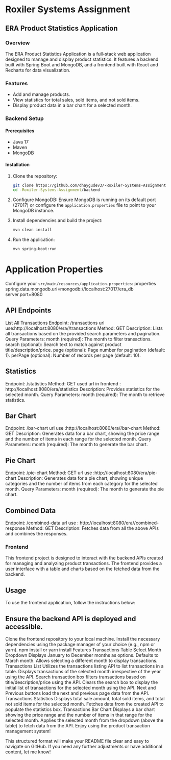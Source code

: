 # Roxiler Systems Assignment
## ERA Product Statistics Application

### Overview
The ERA Product Statistics Application is a full-stack web application designed to manage and display product statistics. It features a backend built with Spring Boot and MongoDB, and a frontend built with React and Recharts for data visualization.

### Features
- Add and manage products.
- View statistics for total sales, sold items, and not sold items.
- Display product data in a bar chart for a selected month.

### Backend Setup

#### Prerequisites
- Java 17
- Maven
- MongoDB

#### Installation

1. Clone the repository:
    ```sh
    git clone https://github.com/dhaygudev3/-Roxiler-Systems-Assignment.git
    cd -Roxiler-Systems-Assignment/backend
    ```

2. Configure MongoDB:
    Ensure MongoDB is running on its default port (27017) or configure the `application.properties` file to point to your MongoDB instance.

3. Install dependencies and build the project:
    ```sh
    mvn clean install
    ```

4. Run the application:
    ```sh
    mvn spring-boot:run
    ```

# Application Properties
Configure your `src/main/resources/application.properties`:
properties
spring.data.mongodb.uri=mongodb://localhost:27017/era_db
server.port=8080

## API Endpoints
List All Transactions
Endpoint: /transactions
url use:http://localhost:8080/era//transactions
Method: GET
Description: Lists all transactions based on the provided search parameters and pagination.
Query Parameters:
month (required): The month to filter transactions.
search (optional): Search text to match against product title/description/price.
page (optional): Page number for pagination (default: 1).
perPage (optional): Number of records per page (default: 10).


## Statistics
Endpoint: /statistics
Method: GET
used url in frontend : http://localhost:8080/era/statistics
Description: Provides statistics for the selected month.
Query Parameters:
month (required): The month to retrieve statistics.


##  Bar Chart
Endpoint: /bar-chart
url use :http://localhost:8080/era//bar-chart
Method: GET
Description: Generates data for a bar chart, showing the price range and the number of items in each range for the selected month.
Query Parameters:
month (required): The month to generate the bar chart.


 ## Pie Chart
Endpoint: /pie-chart
Method: GET
url use :http://localhost:8080/era/pie-chart
Description: Generates data for a pie chart, showing unique categories and the number of items from each category for the selected month.
Query Parameters:
month (required): The month to generate the pie chart.



## Combined Data
Endpoint: /combined-data
url use : http://localhost:8080/era//combined-response
Method: GET
Description: Fetches data from all the above APIs and combines the responses.


### Frontend
This frontend project is designed to interact with the backend APIs created for managing and analyzing product transactions. The frontend provides a user interface with a table and charts based on the fetched data from the backend.

## Usage
To use the frontend application, follow the instructions below:

## Ensure the backend API is deployed and accessible.


Clone the frontend repository to your local machine.
Install the necessary dependencies using the package manager of your choice (e.g., npm or yarn).
npm install or yarn install
Features
Transactions Table
Select Month Dropdown
Displays January to December months as options.
Defaults to March month.
Allows selecting a different month to display transactions.
Transactions List
Utilizes the transactions listing API to list transactions in a table.
Displays transactions of the selected month irrespective of the year using the API.
Search transaction box filters transactions based on title/description/price using the API.
Clears the search box to display the initial list of transactions for the selected month using the API.
Next and Previous buttons load the next and previous page data from the API.
Transactions Statistics
Displays total sale amount, total sold items, and total not sold items for the selected month.
Fetches data from the created API to populate the statistics box.
Transactions Bar Chart
Displays a bar chart showing the price range and the number of items in that range for the selected month.
Applies the selected month from the dropdown (above the table) to fetch data from the API.
Enjoy using the product transaction management system!


This structured format will make your README file clear and easy to navigate on GitHub. If you need any further adjustments or have additional content, let me know!
